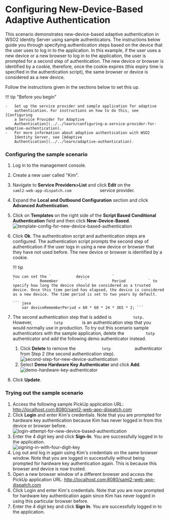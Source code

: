 # Configuring New-Device-Based Adaptive Authentication

This scenario demonstrates new-device-based adaptive authentication in
WSO2 Identity Server using sample authenticators. The instructions below
guide you through specifying authentication steps based on the device
that the user uses to log in to the application. In this example, if the
user uses a new device or a new browser to log in to the application,
the user is prompted for a second step of authentication. The new device
or browser is identified by a cookie, therefore, once the cookie expires
(this expiry time is specified in the authentication script), the same
browser or device is considered as a new device.

Follow the instructions given in the sections below to set this up.

!!! tip "Before you begin"
    
    -   Set up the service provider and sample application for adaptive
        authentication. For instructions on how to do this, see [Configuring
        a Service Provider for Adaptive
        Authentication](../../learn/configuring-a-service-provider-for-adaptive-authentication).
    -   For more information about adaptive authentication with WSO2
        Identity Server, see [Adaptive
        Authentication](../../learn/adaptive-authentication).
    
### Configuring the sample scenario

1.  Log in to the management console.
2.  Create a new user called "Kim".
3.  Navigate to **Service Providers\>List** and click **Edit** on the
    `              saml2-web-app-dispatch.com             `
    service provider.
4.  Expand the **Local and Outbound Configuration** section and click
    **Advanced Authentication**.
5.  Click on **Templates** on the right side of the **Script Based
    Conditional Authentication** field and then click
    **New-Device-Based**.  
    ![template-config-for-new-device-based-authentication](../../assets/img/tutorials/template-config-for-new-device-based-authentication.png)
6.  Click **Ok**. The authentication script and authentication steps
    are configured. The authentication script prompts the second step of
    authentication if the user logs in using a new device or browser
    that they have not used before. The new device or browser is
    identified by a cookie.  

    !!! tip
    
        You can set the `           device          `
        `           Remember          ` `           Period          ` to
        specify how long the device should be considered as a trusted
        device. Once this time period has elapsed, the device is considered
        as a new device. The time period is set to two years by default.
    
        ``` java
            var deviceRememberPeriod = 60 * 60 * 24 * 365 * 2; ```


7.  The second authentication step that is added is
    `          totp.         ` However, `          totp         ` is an
    authentication step that you would normally use in production. To
    try out this scenario sample authenticators with the sample
    application, delete the `          totp         ` authenticator and
    add the following demo authenticator instead.
    1.  Click **Delete** to remove the `            totp           `
        authenticator from Step 2 (the second authentication step).  
        ![second-step-for-new-device-authentication](../../assets/img/tutorials/second-step-for-new-device-authentication.png)
    2.  Select **Demo Hardware Key Authenticator** and click **Add**.  
        ![demo-hardware-key-authenticator](../../assets/img/tutorials/demo-hardware-key-authenticator.png)
8.  Click **Update**.

### Trying out the sample scenario

1.  Access the following sample PickUp application URL:
    <http://localhost.com:8080/saml2-web-app-dispatch.com>
2.  Click **Login** and enter Kim's credentials. Note that you are
    prompted for hardware key authentication because Kim has never
    logged in from this device or browser before.  
    ![login-attempt-for-new-device-based-authentication](../../assets/img/tutorials/login-attempt-for-new-device-based-authentication.png)
3.  Enter the 4 digit key and click **Sign-In**. You are successfully
    logged in to the application.  
    ![signing-in-with-four-digit-key](../../assets/img/tutorials/signing-in-with-four-digit-key.png)  
4.  Log out and log in again using Kim's credentials on the same browser
    window. Note that you are logged in successfully without being
    prompted for hardware key authentication again. This is because this
    browser and device is now trusted.  
5.  Open a new browser window of a different browser and access the
    PickUp application URL:
    <http://localhost.com:8080/saml2-web-app-dispatch.com>
6.  Click Login and enter Kim's credentials. Note that you are now
    prompted for hardware key authentication again since Kim has never
    logged in using this particular browser before.
7.  Enter the 4 digit key and click **Sign In**. You are successfully
    logged in to the application.

